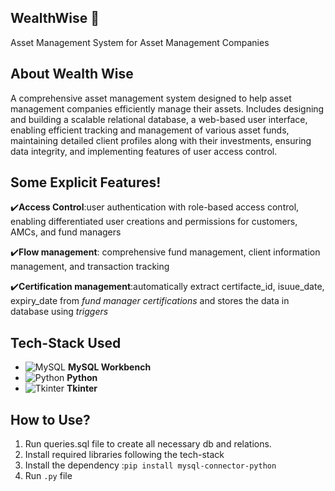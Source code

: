 ## **WealthWise** 🏦
Asset Management System for Asset Management Companies

## **About Wealth Wise**
A comprehensive asset management system designed to help asset management companies efficiently manage their assets. Includes designing and building a scalable relational database, a web-based user interface, enabling efficient tracking and management of various asset funds, maintaining detailed client profiles along with their investments, ensuring data integrity, and implementing features of user access control.

## **Some Explicit Features!**
✔️**Access Control**:user authentication with role-based access control, enabling differentiated user creations and permissions for customers, AMCs, and fund managers

✔️**Flow management**: comprehensive fund management, client information management, and transaction tracking

✔️**Certification management**:automatically extract certifacte_id, isuue_date, expiry_date from *fund manager certifications* and stores the data in database using *triggers*

## **Tech-Stack Used**
- ![MySQL](https://img.icons8.com/color/48/000000/mysql.png) **MySQL Workbench**
- ![Python](https://img.icons8.com/color/48/000000/python.png) **Python**
- ![Tkinter](https://img.icons8.com/ios-filled/50/000000/python.png) **Tkinter**

## **How to Use?**
1. Run queries.sql file to create all necessary db and relations.
2. Install required libraries following the tech-stack
3. Install the dependency :```pip install mysql-connector-python```
4. Run ```.py``` file

